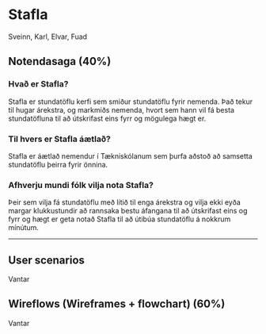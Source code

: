 # Stafla

Sveinn, Karl, Elvar, Fuad

## Notendasaga (40%)

### Hvað er Stafla?
Stafla er stundatöflu kerfi sem smiður stundatöflu fyrir nemenda. Það tekur til hugar árekstra, og markmiðs nemenda, hvort sem hann vil fá besta stundatöfluna til að útskrifast eins fyrr og mögulega hægt er. 

### Til hvers er Stafla áætlað?
Stafla er áætlað nemendur í Tækniskólanum sem þurfa aðstoð að samsetta stundatöflu þeirra fyrir önnina.

### Afhverju mundi fólk vilja nota Stafla?
Þeir sem vilja fá stundatöflu með lítið til enga árekstra og vilja ekki eyða margar klukkustundir að rannsaka bestu áfangana til að útskrifast eins og fyrr og hægt er geta notað Stafla til að útibúa stundatöflu á nokkrum mínútum.


---

## User scenarios
Vantar

## Wireflows (Wireframes + flowchart) (60%)
Vantar


